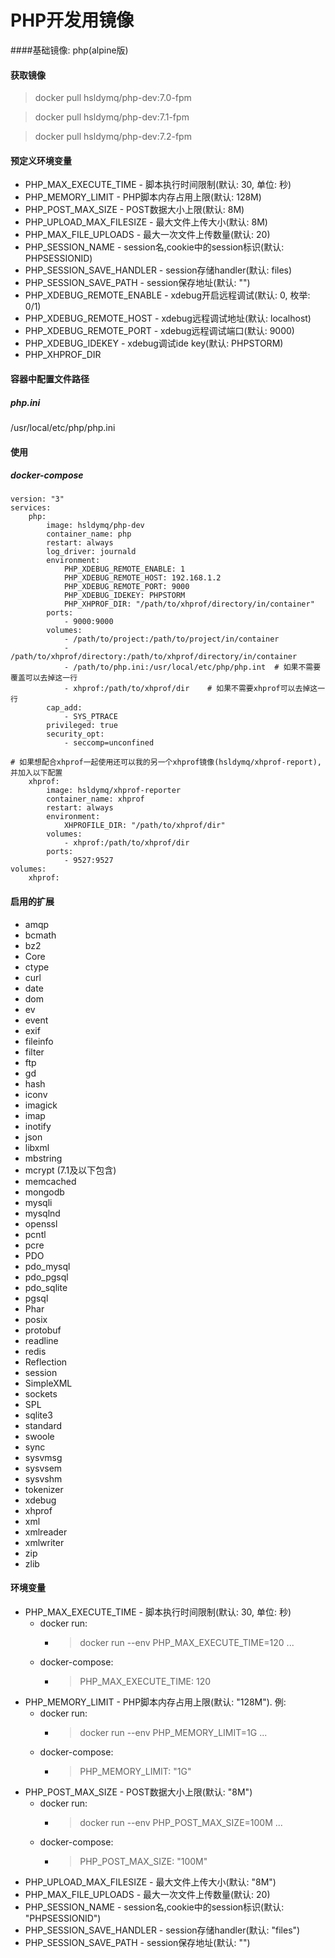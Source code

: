 # PHP开发用镜像

####基础镜像: php(alpine版)

#### 获取镜像
> docker pull hsldymq/php-dev:7.0-fpm

> docker pull hsldymq/php-dev:7.1-fpm

> docker pull hsldymq/php-dev:7.2-fpm

#### 预定义环境变量
* PHP\_MAX\_EXECUTE\_TIME - 脚本执行时间限制(默认: 30, 单位: 秒)
* PHP\_MEMORY\_LIMIT - PHP脚本内存占用上限(默认: 128M)
* PHP\_POST\_MAX\_SIZE - POST数据大小上限(默认: 8M)
* PHP\_UPLOAD\_MAX\_FILESIZE - 最大文件上传大小(默认: 8M)
* PHP\_MAX\_FILE\_UPLOADS - 最大一次文件上传数量(默认: 20)
* PHP\_SESSION\_NAME - session名,cookie中的session标识(默认: PHPSESSIONID)
* PHP\_SESSION\_SAVE\_HANDLER - session存储handler(默认: files)
* PHP\_SESSION\_SAVE\_PATH - session保存地址(默认: "")
* PHP\_XDEBUG\_REMOTE_ENABLE - xdebug开启远程调试(默认: 0, 枚举: 0/1)
* PHP\_XDEBUG\_REMOTE_HOST - xdebug远程调试地址(默认: localhost)
* PHP\_XDEBUG\_REMOTE_PORT - xdebug远程调试端口(默认: 9000)
* PHP\_XDEBUG\_IDEKEY - xdebug调试ide key(默认: PHPSTORM)
* PHP\_XHPROF_DIR

#### 容器中配置文件路径
##### php.ini
/usr/local/etc/php/php.ini

#### 使用
##### docker-compose
```docker-compose
version: "3"
services:
    php:
        image: hsldymq/php-dev
        container_name: php
        restart: always
        log_driver: journald 
        environment:
            PHP_XDEBUG_REMOTE_ENABLE: 1
            PHP_XDEBUG_REMOTE_HOST: 192.168.1.2
            PHP_XDEBUG_REMOTE_PORT: 9000
            PHP_XDEBUG_IDEKEY: PHPSTORM
            PHP_XHPROF_DIR: "/path/to/xhprof/directory/in/container"
        ports:
            - 9000:9000
        volumes:
            - /path/to/project:/path/to/project/in/container
            - /path/to/xhprof/directory:/path/to/xhprof/directory/in/container
            - /path/to/php.ini:/usr/local/etc/php/php.int  # 如果不需要覆盖可以去掉这一行
            - xhprof:/path/to/xhprof/dir    # 如果不需要xhprof可以去掉这一行
        cap_add:
            - SYS_PTRACE
        privileged: true
        security_opt:
            - seccomp=unconfined

# 如果想配合xhprof一起使用还可以我的另一个xhprof镜像(hsldymq/xhprof-report),并加入以下配置
    xhprof:
        image: hsldymq/xhprof-reporter
        container_name: xhprof
        restart: always
        environment:
            XHPROFILE_DIR: "/path/to/xhprof/dir"
        volumes:
            - xhprof:/path/to/xhprof/dir
        ports:
            - 9527:9527
volumes:
    xhprof:
```



#### 启用的扩展
* amqp
* bcmath
* bz2
* Core
* ctype
* curl
* date
* dom 
* ev
* event
* exif
* fileinfo
* filter
* ftp
* gd
* hash
* iconv
* imagick
* imap
* inotify
* json
* libxml
* mbstring
* mcrypt (7.1及以下包含)
* memcached
* mongodb
* mysqli
* mysqlnd
* openssl
* pcntl
* pcre
* PDO
* pdo_mysql
* pdo_pgsql
* pdo_sqlite
* pgsql
* Phar
* posix
* protobuf
* readline
* redis
* Reflection
* session
* SimpleXML
* sockets
* SPL
* sqlite3
* standard
* swoole
* sync
* sysvmsg
* sysvsem
* sysvshm
* tokenizer
* xdebug
* xhprof
* xml
* xmlreader
* xmlwriter
* zip
* zlib

#### 环境变量
* PHP_MAX_EXECUTE_TIME - 脚本执行时间限制(默认: 30, 单位: 秒)
    * docker run: 
        * > docker run --env PHP_MAX_EXECUTE_TIME=120 ... 
    * docker-compose: 
        * > PHP_MAX_EXECUTE_TIME: 120
* PHP_MEMORY_LIMIT - PHP脚本内存占用上限(默认: "128M"). 例: 
    * docker run: 
        * > docker run --env PHP_MEMORY_LIMIT=1G ... 
    * docker-compose: 
        * > PHP_MEMORY_LIMIT: "1G"
* PHP_POST_MAX_SIZE - POST数据大小上限(默认: "8M")
    * docker run: 
        * > docker run --env PHP_POST_MAX_SIZE=100M ... 
    * docker-compose: 
        * > PHP_POST_MAX_SIZE: "100M"
* PHP_UPLOAD_MAX_FILESIZE - 最大文件上传大小(默认: "8M")
* PHP_MAX_FILE_UPLOADS - 最大一次文件上传数量(默认: 20)
* PHP_SESSION_NAME - session名,cookie中的session标识(默认: "PHPSESSIONID")
* PHP_SESSION_SAVE_HANDLER - session存储handler(默认: "files")
* PHP_SESSION_SAVE_PATH - session保存地址(默认: "")
